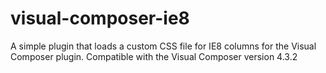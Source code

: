visual-composer-ie8
===================

A simple plugin that loads a custom CSS file for IE8 columns for the Visual Composer plugin. Compatible with the Visual Composer version 4.3.2
